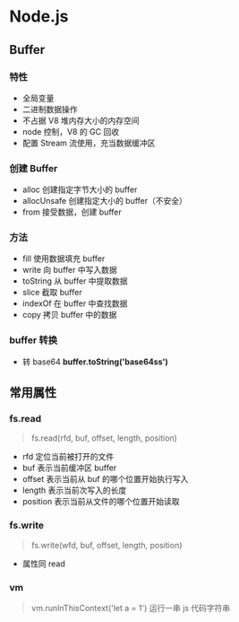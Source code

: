 # Node.js

## Buffer

### 特性

- 全局变量
- 二进制数据操作
- 不占据 V8 堆内存大小的内存空间
- node 控制，V8 的 GC 回收
- 配置 Stream 流使用，充当数据缓冲区

### 创建 Buffer

- alloc 创建指定字节大小的 buffer
- allocUnsafe 创建指定大小的 buffer（不安全）
- from 接受数据，创建 buffer

### 方法

- fill 使用数据填充 buffer
- write 向 buffer 中写入数据
- toString 从 buffer 中提取数据
- slice 截取 buffer
- indexOf 在 buffer 中查找数据
- copy 拷贝 buffer 中的数据

### buffer 转换

- 转 base64 **buffer.toString('base64ss')**

## 常用属性

### fs.read

> fs.read(rfd, buf, offset, length, position)

- rfd 定位当前被打开的文件
- buf 表示当前缓冲区 buffer
- offset 表示当前从 buf 的哪个位置开始执行写入
- length 表示当前次写入的长度
- position 表示当前从文件的哪个位置开始读取

### fs.write

> fs.write(wfd, buf, offset, length, position)

- 属性同 read

### vm

> vm.runInThisContext('let a = 1') 运行一串 js 代码字符串
